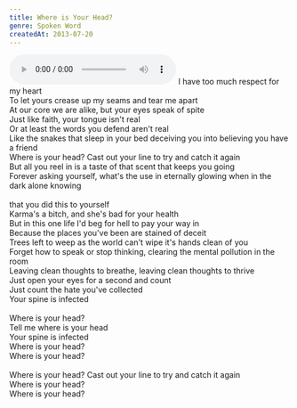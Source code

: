 ```yaml
---
title: Where is Your Head?
genre: Spoken Word
createdAt: 2013-07-20
---
```

<audio controls class="mb-6">
  <source src="/songs/where-is-your-head.mp3" type="audio/mpeg">
</audio>
I have too much respect for my heart<br>
To let yours crease up my seams and tear me apart<br>
At our core we are alike, but your eyes speak of spite<br>
Just like faith, your tongue isn't real<br>
Or at least the words you defend aren't real<br>
Like the snakes that sleep in your bed deceiving you into believing you have a friend<br>
Where is your head? Cast out your line to try and catch it again<br>
But all you reel in is a taste of that scent that keeps you going<br>
Forever asking yourself, what's the use in eternally glowing when in the dark alone knowing<br>
<br>
that you did this to yourself<br>
Karma's a bitch, and she's bad for your health<br>
But in this one life I'd beg for hell to pay your way in<br>
Because the places you've been are stained of deceit<br>
Trees left to weep as the world can't wipe it's hands clean of you<br>
Forget how to speak or stop thinking, clearing the mental pollution in the room<br>
Leaving clean thoughts to breathe, leaving clean thoughts to thrive<br>
Just open your eyes for a second and count<br>
Just count the hate you've collected<br>
Your spine is infected<br>
<br>
Where is your head?<br>
Tell me where is your head<br>
Your spine is infected<br>
Where is your head?<br>
Where is your head?<br>
<br>
Where is your head? Cast out your line to try and catch it again<br>
Where is your head?<br>
Where is your head?
